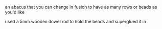 an abacus that you can change in fusion to have as many rows or beads as you'd like

used a 5mm wooden dowel rod to hold the beads and superglued it in 